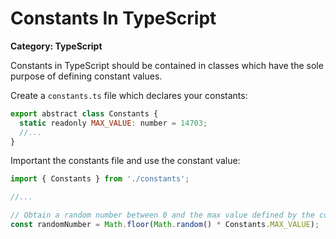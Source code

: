 # Constants In TypeScript

__Category: TypeScript__

Constants in TypeScript should be contained in classes which have the sole purpose of defining constant values.

Create a `constants.ts` file which declares your constants:

```javascript
export abstract class Constants {
  static readonly MAX_VALUE: number = 14703;
  //...
}
```

Important the constants file and use the constant value:

```javascript
import { Constants } from './constants';

//...

// Obtain a random number between 0 and the max value defined by the constant
const randomNumber = Math.floor(Math.random() * Constants.MAX_VALUE);
```
